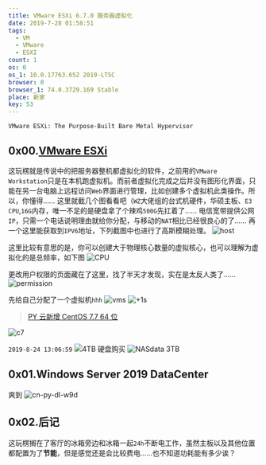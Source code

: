```yaml
---
title: VMware ESXi 6.7.0 服务器虚拟化
date: 2019-7-28 01:58:51
tags:
  - VM
  - VMware
  - ESXI
count: 1
os: 0
os_1: 10.0.17763.652 2019-LTSC
browser: 0
browser_1: 74.0.3729.169 Stable
place: 新家
key: 53
---
```

    VMware ESXi: The Purpose-Built Bare Metal Hypervisor
<!-- more -->
## 0x00.[VMware ESXi](https://www.vmware.com/products/esxi-and-esx.html)
这玩楞就是传说中的把服务器整机都虚拟化的软件，之前用的`VMware Workstation`只是在本机跑虚拟机。而前者虚拟化完成之后并没有图形化界面，只能在另一台电脑上远程访问`Web`界面进行管理，比如创建多个虚拟机此类操作。所以，你懂得……
这里就截几个图看看吧（`WZ`大佬组的台式机硬件，华硕主板、`E3 CPU`,`16G`内存，唯一不足的是硬盘拿了个辣鸡`500G`先扛着了……
电信宽带提供公网`IP`，只需一个电话说明理由就给你分配，与移动的`NAT`相比已经很良心的了……
再一个这里能获取到`IPV6`地址，下列截图中也进行了高斯模糊处理。
![host](https://i1.yuangezhizao.cn/Win-10/20190727235250.png!webp)

 这里比较有意思的是，你可以创建大于物理核心数量的虚拟核心，也可以理解为虚拟化的是总频率，如下图
![CPU](https://i1.yuangezhizao.cn/Win-10/20190803011722.jpg!webp)

更改用户权限的页面藏在了这里，找了半天才发现，实在是太反人类了……
![permission](https://i1.yuangezhizao.cn/Win-10/20190728002659.jpg!webp)

先给自己分配了一个虚拟机`hhh`
![vms](https://i1.yuangezhizao.cn/Win-10/20190728003657.png!webp)
![+1s](https://i1.yuangezhizao.cn/Win-10/20190728004123.jpg!webp)
> [PY 云新增 CentOS 7.7 64 位](https://www.yuangezhizao.cn/articles/Linux/CentOS/py.html)

![c7](https://i1.yuangezhizao.cn/Win-10/20191116191625.jpg!webp)

`2019-8-24 13:06:59`
![4TB 硬盘购买](https://i1.yuangezhizao.cn/Win-10/20190824130554.png!webp)
![NASdata 3TB](https://i1.yuangezhizao.cn/Win-10/20190824130337.jpg!webp)

## 0x01.Windows Server 2019 DataCenter
爽到
![cn-py-dl-w9d](https://i1.yuangezhizao.cn/Win-10/20190728015602.png!webp)

## 0x02.后记
这玩楞搁在了客厅的冰箱旁边和冰箱一起`24h`不断电工作，虽然主板以及其他位置都配置为了**节能**，但是感觉还是会比较费电……也不知道功耗能有多少诶？
